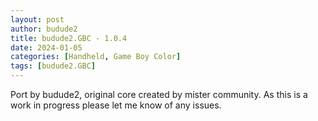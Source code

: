 ```yaml
---
layout: post
author: budude2
title: budude2.GBC - 1.0.4
date: 2024-01-05
categories: [Handheld, Game Boy Color]
tags: [budude2.GBC]
---
```

Port by budude2, original core created by mister community. As this is a work in progress please let me know of any issues.
